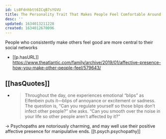 ```yaml
---
id: Ls0Fdnhbtt6ICqB7sYGVU
title: The Personality Trait That Makes People Feel Comfortable Around You
desc: ''
updated: 1634013211228
created: 1634012670096
---
```


People who consistently make others feel good are more central to their social networks

- [[p.hasURL]] https://www.theatlantic.com/family/archive/2019/01/affective-presence-how-you-make-other-people-feel/579643/ 

## [[hasQuotes]]

- > Throughout the day, one experiences emotional “blips” as Elfenbein puts it—blips of annoyance or excitement or sadness. The question is, “Can you regulate yourself so those blips don’t infect other people?” she asks. “Can you smooth over the noise in your life so other people aren’t affected by it?”

->  Psychopaths are notoriously charming, and may well use their positive affective presence for manipulative ends. [[t.psych.psychopathy]] 


